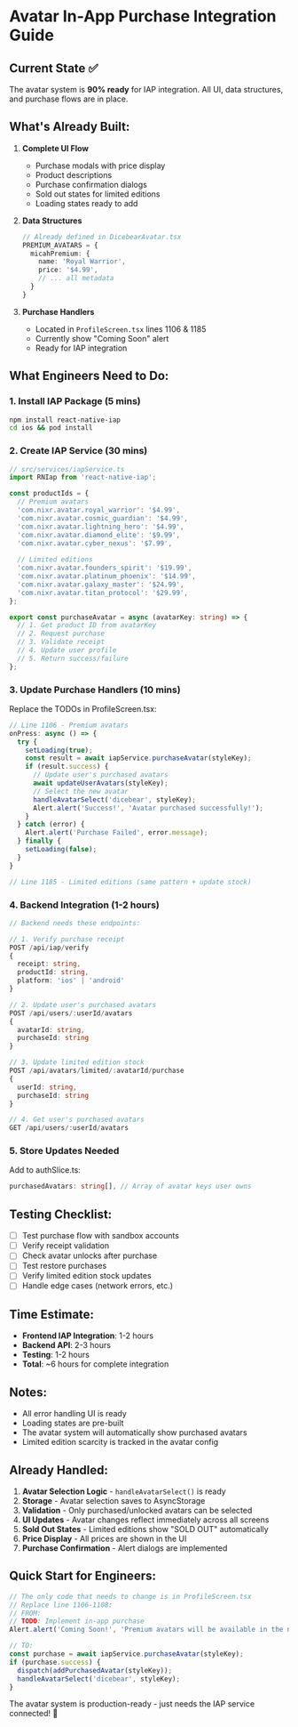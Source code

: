 # Avatar In-App Purchase Integration Guide

## Current State ✅
The avatar system is **90% ready** for IAP integration. All UI, data structures, and purchase flows are in place.

## What's Already Built:
1. **Complete UI Flow**
   - Purchase modals with price display
   - Product descriptions
   - Purchase confirmation dialogs
   - Sold out states for limited editions
   - Loading states ready to add

2. **Data Structures**
   ```typescript
   // Already defined in DicebearAvatar.tsx
   PREMIUM_AVATARS = {
     micahPremium: {
       name: 'Royal Warrior',
       price: '$4.99',
       // ... all metadata
     }
   }
   ```

3. **Purchase Handlers**
   - Located in `ProfileScreen.tsx` lines 1106 & 1185
   - Currently show "Coming Soon" alert
   - Ready for IAP integration

## What Engineers Need to Do:

### 1. Install IAP Package (5 mins)
```bash
npm install react-native-iap
cd ios && pod install
```

### 2. Create IAP Service (30 mins)
```typescript
// src/services/iapService.ts
import RNIap from 'react-native-iap';

const productIds = {
  // Premium avatars
  'com.nixr.avatar.royal_warrior': '$4.99',
  'com.nixr.avatar.cosmic_guardian': '$4.99',
  'com.nixr.avatar.lightning_hero': '$4.99',
  'com.nixr.avatar.diamond_elite': '$9.99',
  'com.nixr.avatar.cyber_nexus': '$7.99',
  
  // Limited editions
  'com.nixr.avatar.founders_spirit': '$19.99',
  'com.nixr.avatar.platinum_phoenix': '$14.99',
  'com.nixr.avatar.galaxy_master': '$24.99',
  'com.nixr.avatar.titan_protocol': '$29.99',
};

export const purchaseAvatar = async (avatarKey: string) => {
  // 1. Get product ID from avatarKey
  // 2. Request purchase
  // 3. Validate receipt
  // 4. Update user profile
  // 5. Return success/failure
};
```

### 3. Update Purchase Handlers (10 mins)
Replace the TODOs in ProfileScreen.tsx:

```typescript
// Line 1106 - Premium avatars
onPress: async () => {
  try {
    setLoading(true);
    const result = await iapService.purchaseAvatar(styleKey);
    if (result.success) {
      // Update user's purchased avatars
      await updateUserAvatars(styleKey);
      // Select the new avatar
      handleAvatarSelect('dicebear', styleKey);
      Alert.alert('Success!', 'Avatar purchased successfully!');
    }
  } catch (error) {
    Alert.alert('Purchase Failed', error.message);
  } finally {
    setLoading(false);
  }
}

// Line 1185 - Limited editions (same pattern + update stock)
```

### 4. Backend Integration (1-2 hours)
```typescript
// Backend needs these endpoints:

// 1. Verify purchase receipt
POST /api/iap/verify
{
  receipt: string,
  productId: string,
  platform: 'ios' | 'android'
}

// 2. Update user's purchased avatars
POST /api/users/:userId/avatars
{
  avatarId: string,
  purchaseId: string
}

// 3. Update limited edition stock
POST /api/avatars/limited/:avatarId/purchase
{
  userId: string,
  purchaseId: string
}

// 4. Get user's purchased avatars
GET /api/users/:userId/avatars
```

### 5. Store Updates Needed
Add to authSlice.ts:
```typescript
purchasedAvatars: string[], // Array of avatar keys user owns
```

## Testing Checklist:
- [ ] Test purchase flow with sandbox accounts
- [ ] Verify receipt validation
- [ ] Check avatar unlocks after purchase
- [ ] Test restore purchases
- [ ] Verify limited edition stock updates
- [ ] Handle edge cases (network errors, etc.)

## Time Estimate:
- **Frontend IAP Integration**: 1-2 hours
- **Backend API**: 2-3 hours
- **Testing**: 1-2 hours
- **Total**: ~6 hours for complete integration

## Notes:
- All error handling UI is ready
- Loading states are pre-built
- The avatar system will automatically show purchased avatars
- Limited edition scarcity is tracked in the avatar config

## Already Handled:
1. **Avatar Selection Logic** - `handleAvatarSelect()` is ready
2. **Storage** - Avatar selection saves to AsyncStorage
3. **Validation** - Only purchased/unlocked avatars can be selected
4. **UI Updates** - Avatar changes reflect immediately across all screens
5. **Sold Out States** - Limited editions show "SOLD OUT" automatically
6. **Price Display** - All prices are shown in the UI
7. **Purchase Confirmation** - Alert dialogs are implemented

## Quick Start for Engineers:
```typescript
// The only code that needs to change is in ProfileScreen.tsx
// Replace line 1106-1108:
// FROM:
// TODO: Implement in-app purchase
Alert.alert('Coming Soon!', 'Premium avatars will be available in the next update!');

// TO:
const purchase = await iapService.purchaseAvatar(styleKey);
if (purchase.success) {
  dispatch(addPurchasedAvatar(styleKey));
  handleAvatarSelect('dicebear', styleKey);
}
```

The avatar system is production-ready - just needs the IAP service connected! 🚀 